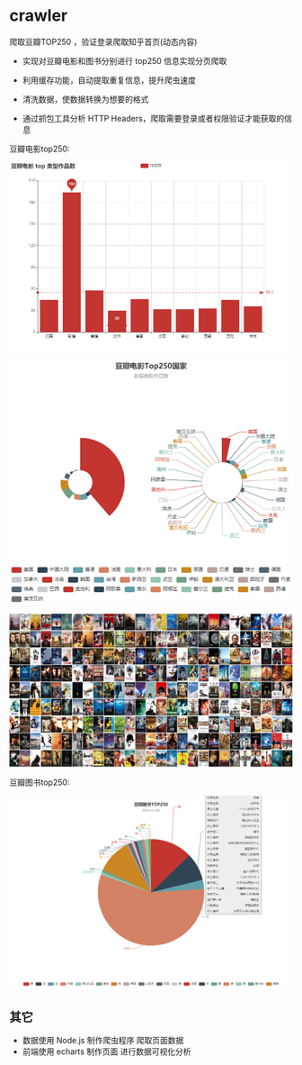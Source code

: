 # crawler 
爬取豆瓣TOP250 ，验证登录爬取知乎首页(动态内容)

- 实现对豆瓣电影和图书分别进行 top250 信息实现分页爬取

- 利用缓存功能，自动提取重复信息，提升爬虫速度

- 清洗数据，使数据转换为想要的格式

- 通过抓包工具分析 HTTP Headers，爬取需要登录或者权限验证才能获取的信息

豆瓣电影top250:

![movies type](./screenphoto/movie_type.png)

![movies country](./screenphoto/movie_country.png)

![movies cover](./screenphoto/pic.jpg)

豆瓣图书top250:

![book_country](./screenphoto/book_country.png)

## 其它

- 数据使用 Node.js 制作爬虫程序  爬取页面数据
- 前端使用 echarts 制作页面  进行数据可视化分析
